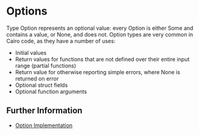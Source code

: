 # Options

Type Option represents an optional value: every Option is either Some and contains a value, or None, and does not.
Option types are very common in Cairo code, as they have a number of uses:

- Initial values
- Return values for functions that are not defined over their entire input range (partial functions)
- Return value for otherwise reporting simple errors, where None is returned on error
- Optional struct fields
- Optional function arguments

## Further Information

- [Option Implementation](https://cairo-book.github.io/ch06-01-enums.html#the-option-enum-and-its-advantages)
